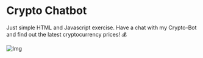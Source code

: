 # Crypto Chatbot

Just simple HTML and Javascript exercise. Have a chat with my Crypto-Bot and find out the latest cryptocurrency prices! 💰

![Img](https://s3.amazonaws.com/ps3611-images/crypto-chat.png)
